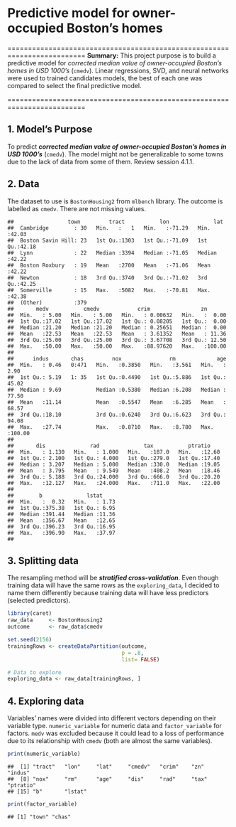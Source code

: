 Predictive model for owner-occupied Boston’s homes
================

=========================================================================
**Summary:** This project purpose is to build a predictive model for
*corrected median value of owner-occupied Boston’s homes in USD
1000’s* (`cmedv`). Linear regressions, SVD, and neural networks were
used to trained candidates models, the best of each one was compared to
select the final predictive model.

=========================================================================

## 1. Model’s Purpose

To predict ***corrected median value of owner-occupied Boston’s homes in
USD 1000’s*** (`cmedv`). The model might not be generalizable to some
towns due to the lack of data from some of them. Review session 4.1.1.

## 2. Data

The dataset to use is `BostonHousing2` from `mlbench` library. The
outcome is labelled as `cmedv`. There are not missing values.

    ##                 town         tract           lon              lat       
    ##  Cambridge        : 30   Min.   :   1   Min.   :-71.29   Min.   :42.03  
    ##  Boston Savin Hill: 23   1st Qu.:1303   1st Qu.:-71.09   1st Qu.:42.18  
    ##  Lynn             : 22   Median :3394   Median :-71.05   Median :42.22  
    ##  Boston Roxbury   : 19   Mean   :2700   Mean   :-71.06   Mean   :42.22  
    ##  Newton           : 18   3rd Qu.:3740   3rd Qu.:-71.02   3rd Qu.:42.25  
    ##  Somerville       : 15   Max.   :5082   Max.   :-70.81   Max.   :42.38  
    ##  (Other)          :379                                                  
    ##       medv           cmedv            crim                zn        
    ##  Min.   : 5.00   Min.   : 5.00   Min.   : 0.00632   Min.   :  0.00  
    ##  1st Qu.:17.02   1st Qu.:17.02   1st Qu.: 0.08205   1st Qu.:  0.00  
    ##  Median :21.20   Median :21.20   Median : 0.25651   Median :  0.00  
    ##  Mean   :22.53   Mean   :22.53   Mean   : 3.61352   Mean   : 11.36  
    ##  3rd Qu.:25.00   3rd Qu.:25.00   3rd Qu.: 3.67708   3rd Qu.: 12.50  
    ##  Max.   :50.00   Max.   :50.00   Max.   :88.97620   Max.   :100.00  
    ##                                                                     
    ##      indus       chas         nox               rm             age        
    ##  Min.   : 0.46   0:471   Min.   :0.3850   Min.   :3.561   Min.   :  2.90  
    ##  1st Qu.: 5.19   1: 35   1st Qu.:0.4490   1st Qu.:5.886   1st Qu.: 45.02  
    ##  Median : 9.69           Median :0.5380   Median :6.208   Median : 77.50  
    ##  Mean   :11.14           Mean   :0.5547   Mean   :6.285   Mean   : 68.57  
    ##  3rd Qu.:18.10           3rd Qu.:0.6240   3rd Qu.:6.623   3rd Qu.: 94.08  
    ##  Max.   :27.74           Max.   :0.8710   Max.   :8.780   Max.   :100.00  
    ##                                                                           
    ##       dis              rad              tax           ptratio     
    ##  Min.   : 1.130   Min.   : 1.000   Min.   :187.0   Min.   :12.60  
    ##  1st Qu.: 2.100   1st Qu.: 4.000   1st Qu.:279.0   1st Qu.:17.40  
    ##  Median : 3.207   Median : 5.000   Median :330.0   Median :19.05  
    ##  Mean   : 3.795   Mean   : 9.549   Mean   :408.2   Mean   :18.46  
    ##  3rd Qu.: 5.188   3rd Qu.:24.000   3rd Qu.:666.0   3rd Qu.:20.20  
    ##  Max.   :12.127   Max.   :24.000   Max.   :711.0   Max.   :22.00  
    ##                                                                   
    ##        b              lstat      
    ##  Min.   :  0.32   Min.   : 1.73  
    ##  1st Qu.:375.38   1st Qu.: 6.95  
    ##  Median :391.44   Median :11.36  
    ##  Mean   :356.67   Mean   :12.65  
    ##  3rd Qu.:396.23   3rd Qu.:16.95  
    ##  Max.   :396.90   Max.   :37.97  
    ## 

## 3. Splitting data

The resampling method will be ***stratified cross-validation***. Even
though training data will have the same rows as the `exploring_data`, I
decided to name them differently because training data will have less
predictors (selected predictors).

``` r
library(caret)
raw_data     <- BostonHousing2
outcome      <- raw_data$cmedv

set.seed(2156)
trainingRows <- createDataPartition(outcome,
                                    p = .8,
                                    list= FALSE)

# Data to explore
exploring_data <- raw_data[trainingRows, ]
```

## 4. Exploring data

Variables’ names were divided into different vectors depending on their
variable type. `numeric_variable` for numeric data and `factor_variable`
for factors. `medv` was excluded because it could lead to a loss of
performance due to its relationship with `cmedv` (both are almost the
same variables).

``` r
print(numeric_variable)
```

    ##  [1] "tract"   "lon"     "lat"     "cmedv"   "crim"    "zn"      "indus"  
    ##  [8] "nox"     "rm"      "age"     "dis"     "rad"     "tax"     "ptratio"
    ## [15] "b"       "lstat"

``` r
print(factor_variable)
```

    ## [1] "town" "chas"
